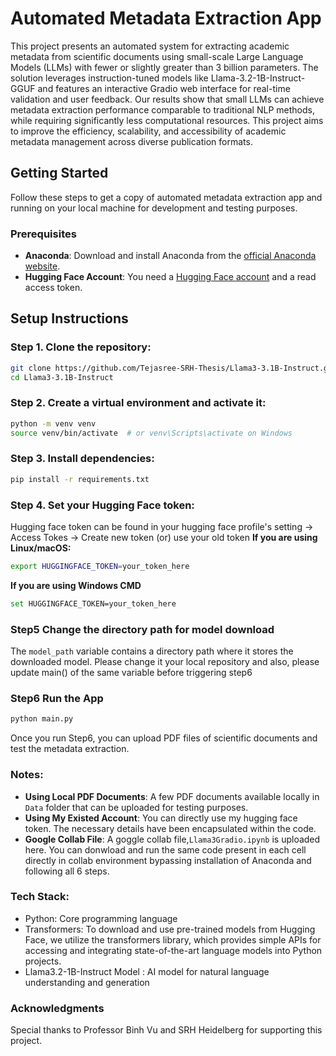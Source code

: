 # Automated Metadata Extraction App

This project presents an automated system for extracting academic metadata from scientific documents using small-scale Large Language Models (LLMs) with fewer or slightly greater than 3 billion parameters. The solution leverages instruction-tuned models like Llama-3.2-1B-Instruct-GGUF and features an interactive Gradio web interface for real-time validation and user feedback. Our results show that small LLMs can achieve metadata extraction performance comparable to traditional NLP methods, while requiring significantly less computational resources. This project aims to improve the efficiency, scalability, and accessibility of academic metadata management across diverse publication formats.

## Getting Started
Follow these steps to get a copy of automated metadata extraction app and running on your local machine for development and testing purposes.

### Prerequisites
- **Anaconda**: Download and install Anaconda from the [official Anaconda website](https://www.anaconda.com/products/individual).
- **Hugging Face Account**: You need a [Hugging Face account](https://huggingface.co/) and a read access token.
    
## Setup Instructions

### Step 1. Clone the repository:
```bash
git clone https://github.com/Tejasree-SRH-Thesis/Llama3-3.1B-Instruct.git
cd Llama3-3.1B-Instruct
```

### Step 2. Create a virtual environment and activate it:
```bash
python -m venv venv
source venv/bin/activate  # or venv\Scripts\activate on Windows
```

### Step 3. Install dependencies:
```bash
pip install -r requirements.txt
```

### Step 4. Set your Hugging Face token:
Hugging face token can be found in your hugging face profile's setting -> Access Tokes -> Create new token (or) use your old token
**If you are using Linux/macOS:**
```bash
export HUGGINGFACE_TOKEN=your_token_here
```
**If you are using Windows CMD**
```bash
set HUGGINGFACE_TOKEN=your_token_here
```
### Step5 Change the directory path for model download
The `model_path` variable contains a directory path where it stores the downloaded model. Please change it your local repository and also, please update main() of the same variable before triggering step6

### Step6 Run the App

```bash
python main.py
```
Once you run Step6, you can upload PDF files of scientific documents and test the metadata extraction.

### Notes:
- **Using Local PDF Documents**:
  A few PDF documents available locally in `Data` folder that can be uploaded for testing purposes.
- **Using My Existed Account**:
  You can directly use my hugging face token. The necessary details have been encapsulated within the code.
- **Google Collab File**:
  A goggle collab file,`Llama3Gradio.ipynb` is uploaded here. You can donwload and run the same code present in each cell directly in collab environment bypassing installation of Anaconda and following all 6 steps. 
  
### Tech Stack:
- Python: Core programming language
- Transformers: To download and use pre-trained models from Hugging Face, we utilize the transformers library, which provides simple APIs for accessing and integrating state-of-the-art language models into Python projects.
- Llama3.2-1B-Instruct Model : AI model for natural language understanding and generation

### Acknowledgments
Special thanks to Professor Binh Vu and SRH Heidelberg for supporting this project.
